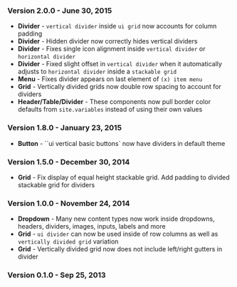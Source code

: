 ### Version 2.0.0 - June 30, 2015

- **Divider** - `vertical divider` inside `ui grid` now accounts for column padding
- **Divider**  - Hidden divider now correctly hides vertical dividers
- **Divider** - Fixes single icon alignment inside `vertical divider` or `horizontal divider`
- **Divider** - Fixed slight offset in `vertical divider` when it automatically adjusts to `horizontal divider` inside a `stackable grid`
- **Menu** - Fixes divider appears on last element of `(x) item menu`
- **Grid** - Vertically divided grids now double row spacing to account for dividers
- **Header/Table/Divider** - These components now pull border color defaults from `site.variables` instead of using their own values

### Version 1.8.0 - January 23, 2015

- **Button** - ``ui vertical basic buttons` now have dividers in default theme

### Version 1.5.0 - December 30, 2014

- **Grid** - Fix display of equal height stackable grid. Add padding to divided stackable grid for dividers

### Version 1.0.0 - November 24, 2014

- **Dropdown** - Many new content types now work inside dropdowns, headers, dividers, images, inputs, labels and more
- **Grid** - ``ui divider`` can now be used inside of row columns as well as ``vertically divided grid`` variation
- **Grid** - Vertically divided grid now does not include left/right gutters in divider

### Version 0.1.0 - Sep 25, 2013